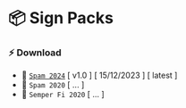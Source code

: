 # 📦 Sign Packs

### ⚡️ Download

* 🔗 [`Spam 2024`](https://github.com/spam-team-trackmania/signs/files/13684560/Spam.2024.Sign.Pack.zip) [ v1.0 ] [ 15/12/2023 ] [ latest ]
* 🔗 `Spam 2020` [ ... ]
* 🔗 `Semper Fi 2020` [ ... ]

